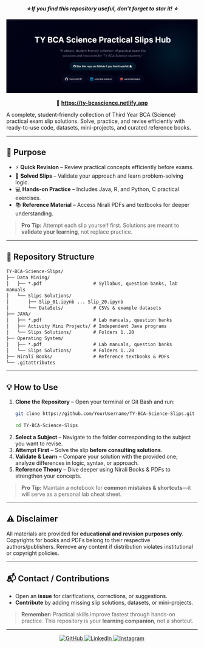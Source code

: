 <p align="center">
    <b><i>⭐ If you find this repository useful, don’t forget to star it! ⭐</i></b>
</p>

<p align="center">
  <a href="https://ty-bcascience.netlify.app" target="_blank">
    <img src="https://raw.githubusercontent.com/Sanchet237/TY-BCA-Science-Slips/main/WebApp.png" alt="TY BCA Science Practical Slips Hub Preview" width="800"/>
  </a>
</p>
<p align="center">
  🔗 <a href="https://ty-bcascience.netlify.app" target="_blank">
    <b>https://ty-bcascience.netlify.app</b>
  </a>
</p>

A complete, student-friendly collection of Third Year BCA (Science) practical exam slip solutions. Solve, practice, and revise efficiently with ready-to-use code, datasets, mini-projects, and curated reference books.

---

## 🎯 Purpose

- ⚡ **Quick Revision** – Review practical concepts efficiently before exams.  
- 🧩 **Solved Slips** – Validate your approach and learn problem-solving logic.  
- 💻 **Hands-on Practice** – Includes Java, R, and Python, C practical exercises.  
- 📚 **Reference Material** – Access Nirali PDFs and textbooks for deeper understanding.  

> **Pro Tip:** Attempt each slip yourself first. Solutions are meant to **validate your learning**, not replace practice.

---

## 📂 Repository Structure

```
TY-BCA-Science-Slips/
├── Data Mining/
│   ├── *.pdf                   # Syllabus, question banks, lab manuals
│   └── Slips Solutions/
│       ├── Slip_01.ipynb ... Slip_20.ipynb
│       └── DataSets/           # CSVs & example datasets
├── JAVA/
│   ├── *.pdf                   # Lab manuals, question banks
│   ├── Activity Mini Projects/ # Independent Java programs
│   └── Slips Solutions/        # Folders 1..20
├── Operating System/
│   ├── *.pdf                   # Lab manuals, question banks
│   └── Slips Solutions/        # Folders 1..20
├── Nirali Books/               # Reference textbooks & PDFs
└── .gitattributes
```

---

## 💡 How to Use

1. **Clone the Repository** – Open your terminal or Git Bash and run:  
   ```bash
   git clone https://github.com/YourUsername/TY-BCA-Science-Slips.git
   ```
   ```bash
   cd TY-BCA-Science-Slips
   ```
2. **Select a Subject** – Navigate to the folder corresponding to the subject you want to revise.  
3. **Attempt First** – Solve the slip **before consulting solutions**.  
4. **Validate & Learn** – Compare your solution with the provided one; analyze differences in logic, syntax, or approach.   
5. **Reference Theory** – Dive deeper using Nirali Books & PDFs to strengthen your concepts.

> **Pro Tip:** Maintain a notebook for **common mistakes & shortcuts**—it will serve as a personal lab cheat sheet.

---

## ⚠️ Disclaimer

All materials are provided for **educational and revision purposes only**. Copyrights for books and PDFs belong to their respective authors/publishers. Remove any content if distribution violates institutional or copyright policies.

---

## 📬 Contact / Contributions

- Open an **issue** for clarifications, corrections, or suggestions.  
- **Contribute** by adding missing slip solutions, datasets, or mini-projects.
  

> **Remember:** Practical skills improve fastest through hands-on practice. This repository is your **learning companion**, not a shortcut.

---
<p align="center">
  <a href="https://github.com/Sanchet237" target="_blank">
    <img src="https://img.shields.io/badge/GitHub-Sanchet237-181717?style=for-the-badge&logo=github" alt="GitHub"/>
  </a>
  <a href="https://www.linkedin.com/in/sanchet-kolekar" target="_blank">
    <img src="https://img.shields.io/badge/LinkedIn-sanchet--kolekar-0077B5?style=for-the-badge&logo=linkedin" alt="LinkedIn"/>
  </a>
  <a href="https://www.instagram.com/sanchetkolekar" target="_blank">
    <img src="https://img.shields.io/badge/Instagram-sanchetkolekar-E4405F?style=for-the-badge&logo=instagram" alt="Instagram"/>
  </a>
</p>

